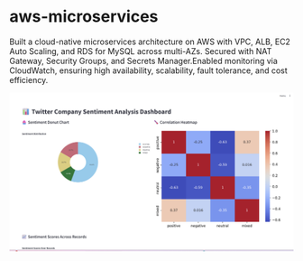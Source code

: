 # aws-microservices
Built a cloud-native microservices architecture on AWS with VPC, ALB, EC2 Auto Scaling, and RDS for MySQL across multi-AZs. Secured with NAT Gateway, Security Groups, and Secrets Manager.Enabled monitoring via CloudWatch, ensuring high availability, scalability, fault tolerance, and cost efficiency.

![Image Alt](https://github.com/suma419/Customer-Sentiment-analysis/blob/e33eae7966eb0b5f043d4ff5d2573c7b176e7121/screenshort%20dashboard2.png)
